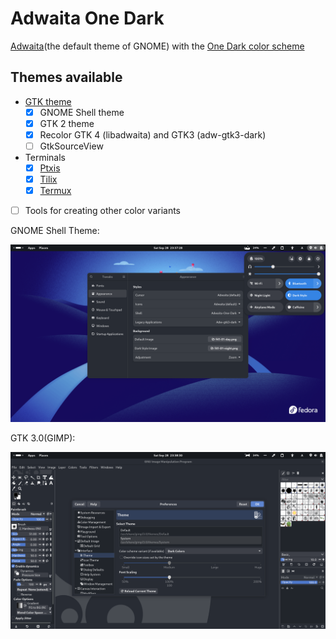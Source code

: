# Adwaita One Dark

[Adwaita](https://gitlab.gnome.org/GNOME/libadwaita/-/tree/main/src/stylesheet)(the default theme of GNOME) with the [One Dark color scheme](https://github.com/Binaryify/OneDark-Pro/blob/master/themes/OneDark-Pro.json)

## Themes available

- [GTK theme](https://github.com/lonr/adwaita-one-dark/releases)
  - [x] GNOME Shell theme
  - [x] GTK 2 theme
  - [x] Recolor GTK 4 (libadwaita) and GTK3 (adw-gtk3-dark)
  - [ ] GtkSourceView
- Terminals
  - [x] [Ptxis](terminals/templates/ptxis/README.md)
  - [x] [Tilix](terminals/templates/tilix/README.md)
  - [x] [Termux](terminals/templates/termux/README.md)
- [ ] Tools for creating other color variants

GNOME Shell Theme:

![gnome-shell](./screenshots/gnome-shell.png)

GTK 3.0(GIMP):

![gimp](./screenshots/gimp.png)
